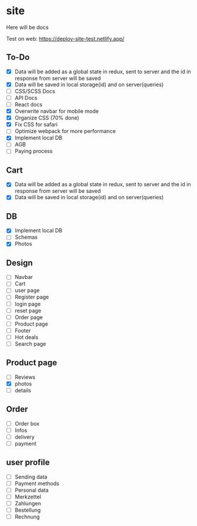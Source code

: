 # site
Here will be docs

Test on web: https://deploy-site-test.netlify.app/

## To-Do
- [x] Data will be added as a global state in redux, sent to server and the id in response from server will be saved
- [x] Data will be saved in local storage(id) and on server(queries)
- [ ] CSS/SCSS Docs
- [ ] API Docs
- [ ] React docs
- [x] Overwrite navbar for mobile mode
- [x] Organize CSS (70% done)
- [x] Fix CSS for safari
- [ ] Optimize webpack for more performance
- [x] Implement local DB
- [ ] AGB
- [ ] Paying process

## Cart
- [x] Data will be added as a global state in redux, sent to server and the id in response from server will be saved
- [x] Data will be saved in local storage(id) and on server(queries)

## DB
- [x] Implement local DB
- [ ] Schemas
- [x] Photos

## Design
- [ ] Navbar
- [ ] Cart
- [ ] user page
- [ ] Register page
- [ ] login page
- [ ] reset page
- [ ] Order page
- [ ] Product page
- [ ] Footer
- [ ] Hot deals
- [ ] Search page

## Product page
- [ ] Reviews
- [x] photos
- [ ] details

## Order
- [ ] Order box
- [ ] Infos
- [ ] delivery
- [ ] payment

## user profile
- [ ] Sending data
- [ ] Payment methods
- [ ] Personal data
- [ ] Merkzettel
- [ ] Zahlungen
- [ ] Bestellung
- [ ] Rechnung